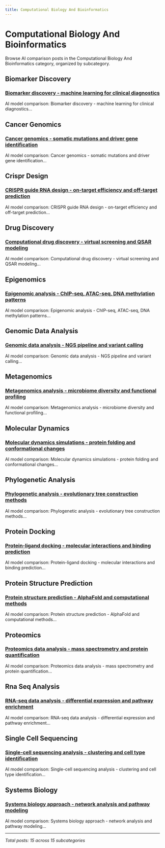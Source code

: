 ```yaml
---
title: Computational Biology And Bioinformatics
---
```


# Computational Biology And Bioinformatics

Browse AI comparison posts in the Computational Biology And Bioinformatics category, organized by subcategory.

## Biomarker Discovery

### [Biomarker discovery - machine learning for clinical diagnostics](biomarker-discovery/chatgpt-vs-gemini-vs-mistral-biomarker-discovery-9021.md)

AI model comparison: Biomarker discovery - machine learning for clinical diagnostics...

## Cancer Genomics

### [Cancer genomics - somatic mutations and driver gene identification](cancer-genomics/chatgpt-vs-gemini-vs-mistral-cancer-genomics-4952.md)

AI model comparison: Cancer genomics - somatic mutations and driver gene identification...

## Crispr Design

### [CRISPR guide RNA design - on-target efficiency and off-target prediction](crispr-design/deepseek-vs-grok-vs-mistral-crispr-design-6609.md)

AI model comparison: CRISPR guide RNA design - on-target efficiency and off-target prediction...

## Drug Discovery

### [Computational drug discovery - virtual screening and QSAR modeling](drug-discovery/chatgpt-vs-gemini-vs-mistral-drug-discovery-7819.md)

AI model comparison: Computational drug discovery - virtual screening and QSAR modeling...

## Epigenomics

### [Epigenomic analysis - ChIP-seq, ATAC-seq, DNA methylation patterns](epigenomics/chatgpt-vs-deepseek-vs-gemini-epigenomics-5886.md)

AI model comparison: Epigenomic analysis - ChIP-seq, ATAC-seq, DNA methylation patterns...

## Genomic Data Analysis

### [Genomic data analysis - NGS pipeline and variant calling](genomic-data-analysis/deepseek-vs-gemini-vs-mistral-genomic-data-analysis-8479.md)

AI model comparison: Genomic data analysis - NGS pipeline and variant calling...

## Metagenomics

### [Metagenomics analysis - microbiome diversity and functional profiling](metagenomics/chatgpt-vs-gemini-vs-mistral-metagenomics-3743.md)

AI model comparison: Metagenomics analysis - microbiome diversity and functional profiling...

## Molecular Dynamics

### [Molecular dynamics simulations - protein folding and conformational changes](molecular-dynamics/chatgpt-vs-gemini-vs-grok-molecular-dynamics-8802.md)

AI model comparison: Molecular dynamics simulations - protein folding and conformational changes...

## Phylogenetic Analysis

### [Phylogenetic analysis - evolutionary tree construction methods](phylogenetic-analysis/chatgpt-vs-deepseek-vs-mistral-phylogenetic-analysis-2655.md)

AI model comparison: Phylogenetic analysis - evolutionary tree construction methods...

## Protein Docking

### [Protein-ligand docking - molecular interactions and binding prediction](protein-docking/chatgpt-vs-gemini-vs-mistral-protein-docking-5868.md)

AI model comparison: Protein-ligand docking - molecular interactions and binding prediction...

## Protein Structure Prediction

### [Protein structure prediction - AlphaFold and computational methods](protein-structure-prediction/chatgpt-vs-deepseek-vs-mistral-protein-structure-prediction-6797.md)

AI model comparison: Protein structure prediction - AlphaFold and computational methods...

## Proteomics

### [Proteomics data analysis - mass spectrometry and protein quantification](proteomics/chatgpt-vs-gemini-vs-mistral-proteomics-9583.md)

AI model comparison: Proteomics data analysis - mass spectrometry and protein quantification...

## Rna Seq Analysis

### [RNA-seq data analysis - differential expression and pathway enrichment](rna-seq-analysis/chatgpt-vs-gemini-vs-grok-rna-seq-analysis-9912.md)

AI model comparison: RNA-seq data analysis - differential expression and pathway enrichment...

## Single Cell Sequencing

### [Single-cell sequencing analysis - clustering and cell type identification](single-cell-sequencing/deepseek-vs-grok-vs-mistral-single-cell-sequencing-7692.md)

AI model comparison: Single-cell sequencing analysis - clustering and cell type identification...

## Systems Biology

### [Systems biology approach - network analysis and pathway modeling](systems-biology/claude-vs-grok-vs-mistral-systems-biology-9400.md)

AI model comparison: Systems biology approach - network analysis and pathway modeling...

---

*Total posts: 15 across 15 subcategories*
